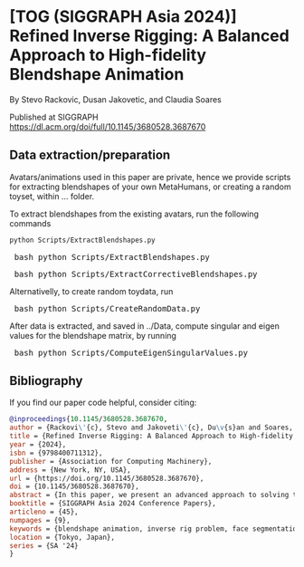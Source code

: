 # [TOG (SIGGRAPH Asia 2024)] Refined Inverse Rigging: A Balanced Approach to High-fidelity Blendshape Animation

By Stevo Rackovic, Dusan Jakovetic, and Claudia Soares

Published at SIGGRAPH https://dl.acm.org/doi/full/10.1145/3680528.3687670

## Data extraction/preparation

Avatars/animations used in this paper are private, hence we provide scripts for extracting blendshapes of your own MetaHumans, or creating a random toyset, within ... folder.

To extract blendshapes from the existing avatars, run the following commands

```bash
python Scripts/ExtractBlendshapes.py
```

<pre> bash python Scripts/ExtractBlendshapes.py </pre>
<pre> bash python Scripts/ExtractCorrectiveBlendshapes.py </pre>

Alternativelly, to create random toydata, run 

<pre> bash python Scripts/CreateRandomData.py </pre>

After data is extracted, and saved in ../Data, compute singular and eigen values for the blendshape matrix, by running 

<pre> bash python Scripts/ComputeEigenSingularValues.py  </pre>

## Bibliography

If you find our paper code helpful, consider citing:

```bibtex
@inproceedings{10.1145/3680528.3687670,
author = {Rackovi\'{c}, Stevo and Jakoveti\'{c}, Du\v{s}an and Soares, Cl\'{a}udia},
title = {Refined Inverse Rigging: A Balanced Approach to High-fidelity Blendshape Animation},
year = {2024},
isbn = {9798400711312},
publisher = {Association for Computing Machinery},
address = {New York, NY, USA},
url = {https://doi.org/10.1145/3680528.3687670},
doi = {10.1145/3680528.3687670},
abstract = {In this paper, we present an advanced approach to solving the inverse rig problem in blendshape animation, using high-quality corrective blendshapes. Our algorithm focuses on three key areas: ensuring high data fidelity in reconstructed meshes, achieving greater sparsity in weight distributions, and facilitating smoother frame-to-frame transitions. While the incorporation of corrective terms is a known practice, our method differentiates itself by employing a unique combination of l1 norm regularization for sparsity and a temporal smoothness constraint through roughness penalty, focusing on the sum of second differences in consecutive frame weights. A significant innovation in our approach is the temporal decoupling of blendshapes, which permits simultaneous optimization across entire animation sequences. This feature sets our work apart from existing methods and contributes to a more efficient and effective solution. Our algorithm exhibits a marked improvement in maintaining data fidelity and ensuring smooth frame transitions when compared to prior approaches that either lack smoothness regularization or rely solely on linear blendshape models. In addition to superior mesh resemblance and smoothness, our method offers practical benefits, including reduced computational complexity and execution time, achieved through a novel parallelization strategy using clustering methods. Our results not only advance the state-of-the-art in terms of fidelity, sparsity, and smoothness in inverse rigging but also introduce significant efficiency improvements1.},
booktitle = {SIGGRAPH Asia 2024 Conference Papers},
articleno = {45},
numpages = {9},
keywords = {blendshape animation, inverse rig problem, face segmentation},
location = {Tokyo, Japan},
series = {SA '24}
}
